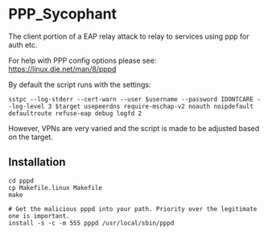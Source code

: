 
# PPP_Sycophant

The client portion of a EAP relay attack to relay to services using ppp for auth etc. 




For help with PPP config options please see:
https://linux.die.net/man/8/pppd

By default the script runs with the settings:

```
sstpc --log-stderr --cert-warn --user $username --password IDONTCARE --log-level 3 $target usepeerdns require-mschap-v2 noauth noipdefault defaultroute refuse-eap debug logfd 2
```

However, VPNs are very varied and the script is made to be adjusted based on the target. 



## Installation

```
cd pppd
cp Makefile.linux Makefile
make

# Get the malicious pppd into your path. Priority over the legitimate one is important. 
install -s -c -m 555 pppd /usr/local/sbin/pppd
```
